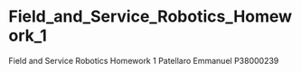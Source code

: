 # Field_and_Service_Robotics_Homework_1
Field and Service Robotics Homework 1 Patellaro Emmanuel P38000239
